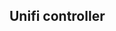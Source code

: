 ## Unifi controller

[help]: https://help.ui.com/hc/en-us/articles/204909754-UniFi-Layer-3-methods-for-UAP-adoption-and-management


